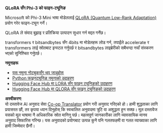 <!--
CO_OP_TRANSLATOR_METADATA:
{
  "original_hash": "54b6b824568d4decb574b9e117c4f5f7",
  "translation_date": "2025-07-17T08:18:05+00:00",
  "source_file": "md/03.FineTuning/FineTuning_Qlora.md",
  "language_code": "ne"
}
-->
**QLoRA सँग Phi-3 को फाइन-ट्यूनिङ**

Microsoft को Phi-3 Mini भाषा मोडेललाई [QLoRA (Quantum Low-Rank Adaptation)](https://github.com/artidoro/qlora) प्रयोग गरेर फाइन-ट्यून गर्ने।

QLoRA ले संवाद बुझाइ र प्रतिक्रिया उत्पादन सुधार गर्न मद्दत गर्नेछ।

transformers र bitsandbytes सँग 4bits मा मोडेलहरू लोड गर्न, तपाईंले accelerate र transformers लाई स्रोतबाट इन्स्टल गर्नुपर्छ र bitsandbytes लाइब्रेरीको सबैभन्दा नयाँ संस्करण भएको सुनिश्चित गर्नुपर्छ।

**नमूनाहरू**
- [यस नमूना नोटबुकसँग थप जान्नुहोस्](../../../../code/03.Finetuning/Phi_3_Inference_Finetuning.ipynb)
- [Python फाइनट्यूनिङ नमूनाको उदाहरण](../../../../code/03.Finetuning/FineTrainingScript.py)
- [Hugging Face Hub मा LORA सँग फाइन ट्यूनिङको उदाहरण](../../../../code/03.Finetuning/Phi-3-finetune-lora-python.ipynb)
- [Hugging Face Hub मा QLORA सँग फाइन ट्यूनिङको उदाहरण](../../../../code/03.Finetuning/Phi-3-finetune-qlora-python.ipynb)

**अस्वीकरण**:  
यो दस्तावेज AI अनुवाद सेवा [Co-op Translator](https://github.com/Azure/co-op-translator) प्रयोग गरी अनुवाद गरिएको हो। हामी शुद्धताका लागि प्रयासरत छौं, तर कृपया ध्यान दिनुहोस् कि स्वचालित अनुवादमा त्रुटि वा अशुद्धता हुन सक्छ। मूल दस्तावेज यसको मूल भाषामा नै अधिकारिक स्रोत मानिनु पर्छ। महत्वपूर्ण जानकारीका लागि व्यावसायिक मानव अनुवाद सिफारिस गरिन्छ। यस अनुवादको प्रयोगबाट उत्पन्न कुनै पनि गलतफहमी वा गलत व्याख्याका लागि हामी जिम्मेवार छैनौं।